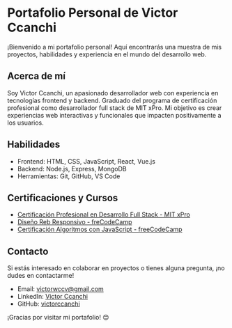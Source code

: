 # Portafolio Personal de Victor Ccanchi

¡Bienvenido a mi portafolio personal! Aquí encontrarás una muestra de mis proyectos, habilidades y experiencia en el mundo del desarrollo web.

## Acerca de mí

Soy Victor Ccanchi, un apasionado desarrollador web con experiencia en tecnologías frontend y backend. Graduado del programa de certificación profesional como desarrollador full stack de MIT xPro. Mi objetivo es crear experiencias web interactivas y funcionales que impacten positivamente a los usuarios.


## Habilidades

- Frontend: HTML, CSS, JavaScript, React, Vue.js
- Backend: Node.js, Express, MongoDB
- Herramientas: Git, GitHub, VS Code

## Certificaciones y Cursos

- [Certificación Profesional en Desarrollo Full Stack - MIT xPro](enlace)
- [Diseño Reb Responsivo - freCodeCamp](enlace)
- [Certificación Algoritmos con JavaScript - freeCodeCamp](enlace)

## Contacto

Si estás interesado en colaborar en proyectos o tienes alguna pregunta, ¡no dudes en contactarme!

- Email: victorwccv@gmail.com
- LinkedIn: [Victor Ccanchi](https://www.linkedin.com/in/victor-ccanchi/)
- GitHub: [victorccanchi](https://github.com/victorccanchi)

¡Gracias por visitar mi portafolio! 😊
